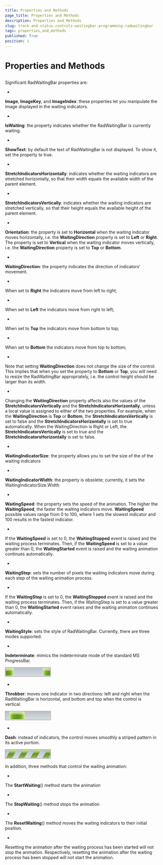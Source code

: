 ```yaml
---
title: Properties and Methods
page_title: Properties and Methods
description: Properties and Methods
slug: track-and-status-controls-waitingbar-programming-radwaitingbar
tags: properties,and,methods
published: True
position: 1
---
```


# Properties and Methods



## 

Significant RadWaitingBar properties are:
      


* 

__Image__, __ImageKey__, and __ImageIndex__: these properties let you manipulate the image displayed in the waiting indicators.

* 

__IsWaiting__: the property indicates whether the RadWaitingBar is currently waiting.

* 

__ShowText__: by default the text of RadWaitingBar is not displayed. To show it, set the property to true. 

* 

__StretchIndicatorsHorizontally__: indicates whether the waiting indicators are stretched horizontally, so that their width equals the available width of the parent element.

* 

__StretchIndicatorsVertically__: indicates whether the waiting indicators are stretched vertically, so that their height equals the available height of the parent element.

* 

__Orientation__: the property is set to __Horizontal__ when the waiting indicator
  moves horizontally, i.e. the __WaitingDirection__ property is set to __Left__ or __Right__. 
  The property is set to __Vertical__ when the waiting indicator moves vertically, 
  i.e. the __WaitingDirection__ property is set to __Top__ or __Bottom__.

* 

__WaitingDirection__: the property indicates the direction of indicators’ movement.
		

* 

When set to __Right__ the indicators move from left to right;

* 

When set to __Left__ the indicators move from right to left;

* 

When set to __Top__ the indicators move from bottom to top;

* 

When set to __Bottom__ the indicators move from top to bottom;

* 

Note that setting __WaitingDirection__ does not change the size of the control. This implies that when you set the property to __Bottom__ or __Top__, 
	you will need to resize the RadWaitingBar appropriately, i.e. the control height should be larger than its width.

* 

Changing the __WaitingDirection__ property affects also 
	the values of the __StretchIndicatorsVertically__ and the 
	__StretchIndicatorsHorizontally__, unless a local value is
	assigned to either of the two properties. For example, when the __WaitingDirection__ 
	is __Top__ or __Bottom__, the 
	__StretchIndicatorsVertically__ is set to false and 
	the __StretchIndicatorsHorizontally__ is set to true automatically. 
	When the WaitingDirection is Right or Left, the __StretchIndicatorsVertically__
	is set to true and the __StretchIndicatorsHorizontally__ is set to false.

* 

__WaitingIndicatorSize__: the property allows you to set the size of the of the waiting indicators

* 

__WaitingIndicatorWidth__: the property is obsolete; currently, it sets the WaitingIndicatorSize.Width

* 

__WaitingSpeed__: the property sets the speed of the animation. 
		The higher the __WaitingSpeed__, the faster the waiting indicators move.
		__WaitingSpeed__ possible values range from 0 to 100, where 1 sets the slowest 
		indicator and 100 results in the fastest indicator.
		

* 

If the __WaitingSpeed__ is set to 0, 
		  the __WaitingStopped__ event is raised and the waiting process terminates.
		  Then, if the __WaitingSpeed__ is set to a value greater than 0,
		  the __WaitingStarted__ event is raised and the waiting animation 
		  continues automatically.

* 

__WaitingStep__: sets the number of pixels the waiting 
	indicators move during each step of the waiting animation process.
	

* 

If the __WaitingStep__ is set to 0,
 		 the __WaitingStopped__ event is raised and the waiting process terminates. 
 		 Then, if the WaitingStep is set to a value greater than 0, the __WaitingStarted__ 
 		 event raises and the waiting animation continues automatically.

* 

__WaitingStyle__: sets the style of RadWaitingBar. Currently, there are three modes supported:
		

* 

__Indeterminate__: mimics the indeterminate mode of the standard MS ProgressBar.

![track-and-status-controls-waitingbar-programming-radwaitingbar 002](images/track-and-status-controls-waitingbar-programming-radwaitingbar002.png)

* 

__Throbber__: moves one indicator in two directions: left and right when the RadWaitingBar is horizontal, and bottom and top when the control is vertical.

![track-and-status-controls-waitingbar-programming-radwaitingbar 003](images/track-and-status-controls-waitingbar-programming-radwaitingbar003.png)

* 

__Dash__: instead of indicators, the control moves smoothly a striped pattern in its active portion.

![track-and-status-controls-waitingbar-programming-radwaitingbar 001](images/track-and-status-controls-waitingbar-programming-radwaitingbar001.png)

In addition, three methods that control the waiting animation:



* 

The __StartWaiting__() method starts the animation

* 

The __StopWaiting__() method stops the animation

* 

The __ResetWaiting__() method moves the waiting indicators to their initial position.
   

* 

Resetting the animation after the waiting process has been started will not stop the animation. Respectively, resetting the animation after the waiting process has been stopped will not start the animation.
